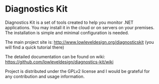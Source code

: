Diagnostics Kit
===============

Diagnostics Kit is a set of tools created to help you monitor .NET applications. You may install it in the cloud or on servers on your premises. The installation is simple and minimal configuration is needed.

The main project site is: <http://www.lowleveldesign.org/diagnosticskit> (you will find a quick tutorial there)

The detailed documentation can be found on wiki: <https://github.com/lowleveldesign/diagnostics-kit/wiki>

Project is distributed under the GPLv2 license and I would be grateful for any contribution and usage information.
